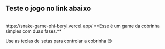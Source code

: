 ## Teste o jogo no link abaixo

</br>
https://snake-game-phi-beryl.vercel.app/
**Esse é um game da cobrinha simples com duas fases.**

Use as teclas de setas para controlar a cobrinha 😊
